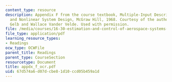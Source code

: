 ```yaml
---
content_type: resource
description: Appendix F from the course textbook, Multiple-Input Describing Functions
  and Nonlinear System Design, McGraw Hill, 1968. Courtesy of the authors, Authur
  Gelb and Wallace Vander Velde. Used with permission.
file: /media/courses/16-30-estimation-and-control-of-aerospace-systems-spring-2004/67d574a6d07dcbe81d10ccd05b459a1d_appdx_f_ocr.pdf
file_type: application/pdf
learning_resource_types:
- Readings
ocw_type: OCWFile
parent_title: Readings
parent_type: CourseSection
resourcetype: Document
title: appdx_f_ocr.pdf
uid: 67d574a6-d07d-cbe8-1d10-ccd05b459a1d
---
```

